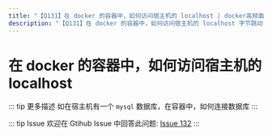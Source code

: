 ```yaml
---
title: "【Q131】在 docker 的容器中，如何访问宿主机的 localhost | docker高频面试题"
description: "【Q131】在 docker 的容器中，如何访问宿主机的 localhost 字节跳动面试题、阿里腾讯面试题、美团小米面试题。"
---
```


# 在 docker 的容器中，如何访问宿主机的 localhost

::: tip 更多描述
如在宿主机有一个 `mysql` 数据库，在容器中，如何连接数据库
:::

::: tip Issue
欢迎在 Gtihub Issue 中回答此问题: [Issue 132](https://github.com/shfshanyue/Daily-Question/issues/132)
:::
